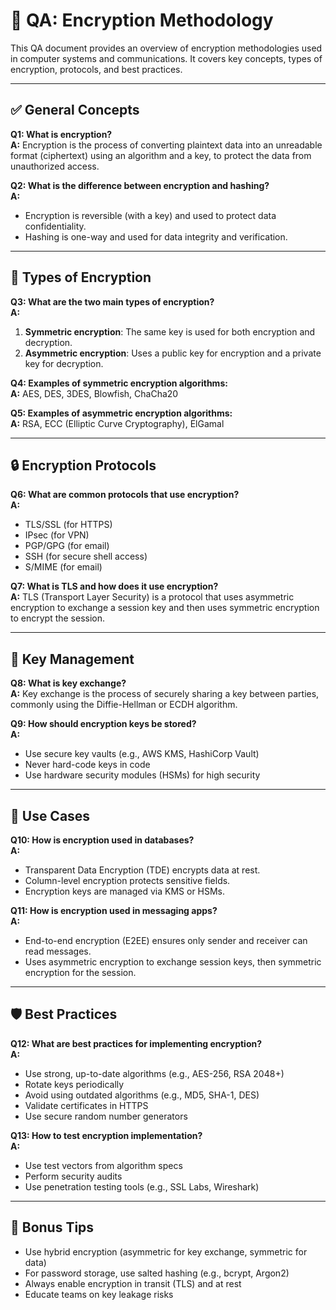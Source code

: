 # 🔐 QA: Encryption Methodology

This QA document provides an overview of encryption methodologies used in computer systems and communications. It covers key concepts, types of encryption, protocols, and best practices.

---

## ✅ General Concepts

**Q1: What is encryption?**  
**A:** Encryption is the process of converting plaintext data into an unreadable format (ciphertext) using an algorithm and a key, to protect the data from unauthorized access.

**Q2: What is the difference between encryption and hashing?**  
**A:**  
- Encryption is reversible (with a key) and used to protect data confidentiality.  
- Hashing is one-way and used for data integrity and verification.

---

## 🔑 Types of Encryption

**Q3: What are the two main types of encryption?**  
**A:**  
1. **Symmetric encryption**: The same key is used for both encryption and decryption.  
2. **Asymmetric encryption**: Uses a public key for encryption and a private key for decryption.

**Q4: Examples of symmetric encryption algorithms:**  
**A:** AES, DES, 3DES, Blowfish, ChaCha20

**Q5: Examples of asymmetric encryption algorithms:**  
**A:** RSA, ECC (Elliptic Curve Cryptography), ElGamal

---

## 🔒 Encryption Protocols

**Q6: What are common protocols that use encryption?**  
**A:**  
- TLS/SSL (for HTTPS)  
- IPsec (for VPN)  
- PGP/GPG (for email)  
- SSH (for secure shell access)  
- S/MIME (for email)

**Q7: What is TLS and how does it use encryption?**  
**A:** TLS (Transport Layer Security) is a protocol that uses asymmetric encryption to exchange a session key and then uses symmetric encryption to encrypt the session.

---

## 🔐 Key Management

**Q8: What is key exchange?**  
**A:** Key exchange is the process of securely sharing a key between parties, commonly using the Diffie-Hellman or ECDH algorithm.

**Q9: How should encryption keys be stored?**  
**A:**  
- Use secure key vaults (e.g., AWS KMS, HashiCorp Vault)  
- Never hard-code keys in code  
- Use hardware security modules (HSMs) for high security

---

## 🧪 Use Cases

**Q10: How is encryption used in databases?**  
**A:**  
- Transparent Data Encryption (TDE) encrypts data at rest.  
- Column-level encryption protects sensitive fields.  
- Encryption keys are managed via KMS or HSMs.

**Q11: How is encryption used in messaging apps?**  
**A:**  
- End-to-end encryption (E2EE) ensures only sender and receiver can read messages.  
- Uses asymmetric encryption to exchange session keys, then symmetric encryption for the session.

---

## 🛡️ Best Practices

**Q12: What are best practices for implementing encryption?**  
**A:**  
- Use strong, up-to-date algorithms (e.g., AES-256, RSA 2048+)  
- Rotate keys periodically  
- Avoid using outdated algorithms (e.g., MD5, SHA-1, DES)  
- Validate certificates in HTTPS  
- Use secure random number generators

**Q13: How to test encryption implementation?**  
**A:**  
- Use test vectors from algorithm specs  
- Perform security audits  
- Use penetration testing tools (e.g., SSL Labs, Wireshark)

---

## 🧠 Bonus Tips

- Use hybrid encryption (asymmetric for key exchange, symmetric for data)  
- For password storage, use salted hashing (e.g., bcrypt, Argon2)  
- Always enable encryption in transit (TLS) and at rest  
- Educate teams on key leakage risks

